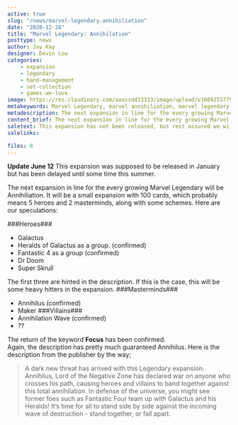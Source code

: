 ```yaml
---
active: true
slug: "/news/marvel-legendary-annihiliation"
date: "2020-12-28"
title: "Marvel Legendary: Annihilation"
posttype: news
author: Jay Kay
designer: Devin Low
categories: 
    - expansion
    - legendary
    - hand-management
    - set-collection
    - games-we-love
image: https://res.cloudinary.com/aaassdd33333/image/upload/v1609255779/annihi.webp
metakeywords: Marvel Legendary, marvel annihiliation, marvel legendary annihiliation, legendary marvel annihiliation, marvel legendary galactus hero
metadescription: The next expansion in line for the every growing Marvel Legendary will be Annihiliation. It will be released Summer 2021.
content_brief: The next expansion in line for the every growing Marvel Legendary will be Annihiliation. It will be released Summer 2021.
saletext: This expansion has not been released, but rest assured we will let you know when!
salelinks: 
   
files: 0
---
```

**Update June 12** This expansion was supposed to be released in January but has been delayed until some time this summer.

 The next expansion in line for the every growing Marvel Legendary will be Annihiliation. It will be a small expansion with 100 cards, which probably means 5 heroes and 2 masterminds, along with some schemes. Here are our speculations:

 ###Heroes###
 - Galactus
 - Heralds of Galactus as a group. (confirmed)
 - Fantastic 4 as a group (confirmed)
 - Dr Doom
 - Super Skrull

 The first three are hinted in the description. If this is the case, this will be some heavy hitters in the expansion.
 ###Masterminds###
 - Annihilus (confirmed)
 - Maker
###Villains###
- Annihilation Wave (confirmed)
- ??

The return of the keyword **Focus** has been confirmed.  
Again, the description has pretty much guaranteed Annihilus.
Here is the description from the publisher by the way;
<blockquote>A dark new threat has arrived with this Legendary expansion. Annihilus, Lord of the Negative Zone has declared war on anyone who crosses his path, causing heroes and villains to band together against this total annihilation. In defense of the universe, you might see former foes such as Fantastic Four team up with Galactus and his Heralds! It’s time for all to stand side by side against the incoming wave of destruction - stand together, or fall apart.</blockquote>